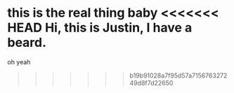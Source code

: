 this is the real thing baby
<<<<<<< HEAD
Hi, this is Justin, I have a beard.
=======
oh yeah
>>>>>>> b19b91028a7f95d57a715676327249d8f7d22650
